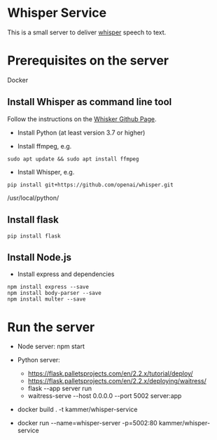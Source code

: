 # Whisper Service

This is a small server to deliver [whisper](https://openai.com/blog/whisper/) speech to text.

# Prerequisites on the server

Docker

## Install Whisper as command line tool

Follow the instructions on the [Whisker Github Page](https://github.com/openai/whisper).

* Install Python (at least version 3.7 or higher)

* Install ffmpeg, e.g.

```
sudo apt update && sudo apt install ffmpeg
```

* Install Whisper, e.g.

```
pip install git+https://github.com/openai/whisper.git 
``` 
/usr/local/python/
## Install flask

```
pip install flask
```

## Install Node.js

* Install express and dependencies

```
npm install express --save
npm install body-parser --save
npm install multer --save
```

# Run the server

* Node server: npm start
* Python server: 
    * https://flask.palletsprojects.com/en/2.2.x/tutorial/deploy/
    * https://flask.palletsprojects.com/en/2.2.x/deploying/waitress/
    * flask --app server run
    * waitress-serve --host 0.0.0.0 --port 5002 server:app

* docker build . -t kammer/whisper-service
* docker run --name=whisper-server -p=5002:80 kammer/whisper-service